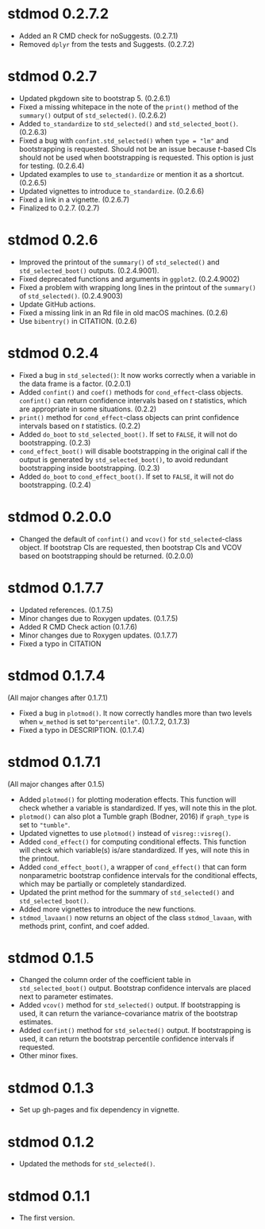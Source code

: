 # stdmod 0.2.7.2

- Added an R CMD check for noSuggests. (0.2.7.1)
- Removed `dplyr` from the tests and Suggests. (0.2.7.2)

# stdmod 0.2.7

- Updated pkgdown site to bootstrap 5. (0.2.6.1)
- Fixed a missing whitepace in the note of
  the `print()` method of the `summary()` output of
  `std_selected()`. (0.2.6.2)
- Added `to_standardize` to `std_selected()` and
  `std_selected_boot()`. (0.2.6.3)
- Fixed a bug with `confint.std_selected()` when
  `type = "lm"` and bootstrapping is requested. Should
  not be an issue because *t*-based CIs should not be
  used when bootstrapping is requested. This option
  is just for testing. (0.2.6.4)
- Updated examples to use `to_standardize` or
  mention it as a shortcut. (0.2.6.5)
- Updated vignettes to introduce `to_standardize`. (0.2.6.6)
- Fixed a link in a vignette. (0.2.6.7)
- Finalized to 0.2.7. (0.2.7)

# stdmod 0.2.6

- Improved the printout of the `summary()` of `std_selected()`
  and `std_selected_boot()` outputs. (0.2.4.9001).
- Fixed deprecated functions and arguments in `ggplot2`. (0.2.4.9002)
- Fixed a problem  with wrapping long lines in the
  printout of the `summary()` of `std_selected()`. (0.2.4.9003)
- Update GitHub actions.
- Fixed a missing link in an Rd file in old macOS machines. (0.2.6)
- Use `bibentry()` in CITATION. (0.2.6)

# stdmod 0.2.4

- Fixed a bug in `std_selected()`: It now works correctly when
  a variable in the data frame is a factor. (0.2.0.1)
- Added `confint()` and `coef()` methods for `cond_effect`-class
  objects. `confint()` can return confidence intervals based on
  *t* statistics, which are appropriate in some situations. (0.2.2)
- `print()` method for `cond_effect`-class
  objects can print confidence intervals based on
  *t* statistics. (0.2.2)
- Added `do_boot` to `std_selected_boot()`. If set to `FALSE`,
  it will not do bootstrapping. (0.2.3)
- `cond_effect_boot()` will disable bootstrapping in the original
  call if the output is generated by `std_selected_boot()`,
  to avoid redundant bootstrapping inside bootstrapping. (0.2.3)
- Added `do_boot` to `cond_effect_boot()`. If set to `FALSE`,
  it will not do bootstrapping. (0.2.4)

# stdmod 0.2.0.0

- Changed the default of `confint()` and
  `vcov()` for `std_selected`-class object.
  If bootstrap CIs are requested, then bootstrap CIs
  and VCOV based on bootstrapping should be returned. (0.2.0.0)


# stdmod 0.1.7.7

- Updated references. (0.1.7.5)
- Minor changes due to Roxygen updates. (0.1.7.5)
- Added R CMD Check action (0.1.7.6)
- Minor changes due to Roxygen updates. (0.1.7.7)
- Fixed a typo in CITATION

# stdmod 0.1.7.4

(All major changes after 0.1.7.1)

- Fixed a bug in `plotmod()`. It now correctly handles more than two levels
  when `w_method` is set to`"percentile"`. (0.1.7.2, 0.1.7.3)
- Fixed a typo in DESCRIPTION. (0.1.7.4)

# stdmod 0.1.7.1

(All major changes after 0.1.5)

- Added `plotmod()` for plotting moderation effects. This function will check
  whether a variable is standardized. If yes, will note this in the plot.
- `plotmod()` can also plot a Tumble graph (Bodner, 2016) if `graph_type` is
  set to `"tumble"`.
- Updated vignettes to use `plotmod()` instead of `visreg::visreg()`.
- Added `cond_effect()` for computing conditional effects. This function
  will check which variable(s) is/are standardized. If yes, will note
  this in the printout.
- Added `cond_effect_boot()`, a wrapper of
  `cond_effect()` that can form nonparametric bootstrap confidence intervals
  for the conditional effects, which may be partially or completely
  standardized.
- Updated the print method for the summary of `std_selected()` and
  `std_selected_boot()`.
- Added more vignettes to introduce the new functions.
- `stdmod_lavaan()` now returns an object of the class `stdmod_lavaan`,
  with methods print, confint, and coef added.

# stdmod 0.1.5

- Changed the column order of the coefficient table
  in `std_selected_boot()` output. Bootstrap confidence
  intervals are placed next to parameter estimates.
- Added `vcov()` method for `std_selected()` output. If bootstrapping is used,
  it can return the variance-covariance matrix of the bootstrap estimates.
- Added `confint()` method for `std_selected()` output. If bootstrapping is used,
  it can return the bootstrap percentile confidence intervals if requested.
- Other minor fixes.

# stdmod 0.1.3

- Set up gh-pages and fix dependency in vignette.

# stdmod 0.1.2

- Updated the methods for `std_selected()`.

# stdmod 0.1.1

- The first version.
